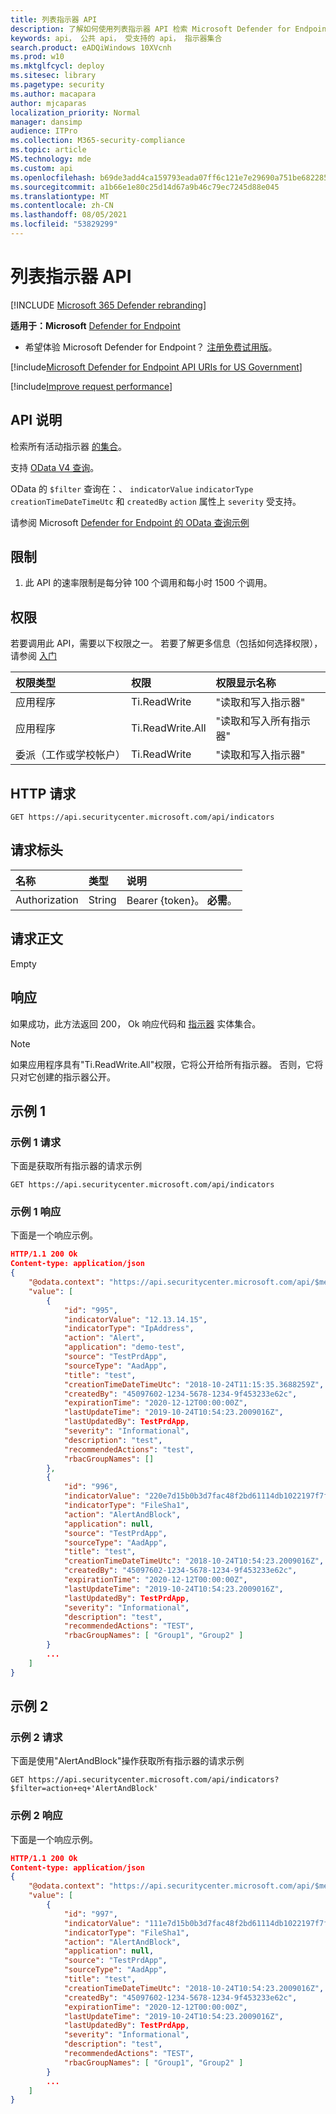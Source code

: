 ```yaml
---
title: 列表指示器 API
description: 了解如何使用列表指示器 API 检索 Microsoft Defender for Endpoint 中所有活动指示器的集合。
keywords: api， 公共 api， 受支持的 api， 指示器集合
search.product: eADQiWindows 10XVcnh
ms.prod: w10
ms.mktglfcycl: deploy
ms.sitesec: library
ms.pagetype: security
ms.author: macapara
author: mjcaparas
localization_priority: Normal
manager: dansimp
audience: ITPro
ms.collection: M365-security-compliance
ms.topic: article
MS.technology: mde
ms.custom: api
ms.openlocfilehash: b69de3add4ca159793eada07ff6c121e7e29690a751be682285ffea24ee46ff5
ms.sourcegitcommit: a1b66e1e80c25d14d67a9b46c79ec7245d88e045
ms.translationtype: MT
ms.contentlocale: zh-CN
ms.lasthandoff: 08/05/2021
ms.locfileid: "53829299"
---
```

# <a name="list-indicators-api"></a>列表指示器 API

[!INCLUDE [Microsoft 365 Defender rebranding](../../includes/microsoft-defender.md)]

**适用于：Microsoft** [Defender for Endpoint](https://go.microsoft.com/fwlink/?linkid=2154037)

- 希望体验 Microsoft Defender for Endpoint？ [注册免费试用版](https://signup.microsoft.com/create-account/signup?products=7f379fee-c4f9-4278-b0a1-e4c8c2fcdf7e&ru=https://aka.ms/MDEp2OpenTrial?ocid=docs-wdatp-exposedapis-abovefoldlink)。

[!include[Microsoft Defender for Endpoint API URIs for US Government](../../includes/microsoft-defender-api-usgov.md)]

[!include[Improve request performance](../../includes/improve-request-performance.md)]

## <a name="api-description"></a>API 说明

检索所有活动指示器 [的集合](ti-indicator.md)。

支持 [OData V4 查询](https://www.odata.org/documentation/)。

OData 的 `$filter` 查询在：、 `indicatorValue` `indicatorType` `creationTimeDateTimeUtc` 和 `createdBy` `action` 属性上 `severity` 受支持。

请参阅 Microsoft [Defender for Endpoint 的 OData 查询示例](exposed-apis-odata-samples.md)

## <a name="limitations"></a>限制

1. 此 API 的速率限制是每分钟 100 个调用和每小时 1500 个调用。 

## <a name="permissions"></a>权限

若要调用此 API，需要以下权限之一。 若要了解更多信息（包括如何选择权限），请参阅 [入门](apis-intro.md)

权限类型|权限|权限显示名称
:---|:---|:---
应用程序|Ti.ReadWrite|"读取和写入指示器"
应用程序|Ti.ReadWrite.All|"读取和写入所有指示器"
委派（工作或学校帐户）|Ti.ReadWrite|"读取和写入指示器"

## <a name="http-request"></a>HTTP 请求

```http
GET https://api.securitycenter.microsoft.com/api/indicators
```

## <a name="request-headers"></a>请求标头

名称|类型|说明
:---|:---|:---
Authorization|String|Bearer {token}。 **必需**。

## <a name="request-body"></a>请求正文

Empty

## <a name="response"></a>响应

如果成功，此方法返回 200， Ok 响应代码和 [指示器](ti-indicator.md) 实体集合。

> [!NOTE]
> 如果应用程序具有"Ti.ReadWrite.All"权限，它将公开给所有指示器。 否则，它将只对它创建的指示器公开。

## <a name="example-1"></a>示例 1

### <a name="example-1-request"></a>示例 1 请求

下面是获取所有指示器的请求示例

```http
GET https://api.securitycenter.microsoft.com/api/indicators
```

### <a name="example-1-response"></a>示例 1 响应

下面是一个响应示例。

```json
HTTP/1.1 200 Ok
Content-type: application/json
{
    "@odata.context": "https://api.securitycenter.microsoft.com/api/$metadata#Indicators",
    "value": [
        {
            "id": "995",
            "indicatorValue": "12.13.14.15",
            "indicatorType": "IpAddress",
            "action": "Alert",
            "application": "demo-test",
            "source": "TestPrdApp",
            "sourceType": "AadApp",
            "title": "test",
            "creationTimeDateTimeUtc": "2018-10-24T11:15:35.3688259Z",
            "createdBy": "45097602-1234-5678-1234-9f453233e62c",
            "expirationTime": "2020-12-12T00:00:00Z",
            "lastUpdateTime": "2019-10-24T10:54:23.2009016Z",
            "lastUpdatedBy": TestPrdApp,
            "severity": "Informational",
            "description": "test",
            "recommendedActions": "test",
            "rbacGroupNames": []
        },
        {
            "id": "996",
            "indicatorValue": "220e7d15b0b3d7fac48f2bd61114db1022197f7f",
            "indicatorType": "FileSha1",
            "action": "AlertAndBlock",
            "application": null,
            "source": "TestPrdApp",
            "sourceType": "AadApp",
            "title": "test",
            "creationTimeDateTimeUtc": "2018-10-24T10:54:23.2009016Z",
            "createdBy": "45097602-1234-5678-1234-9f453233e62c",
            "expirationTime": "2020-12-12T00:00:00Z",
            "lastUpdateTime": "2019-10-24T10:54:23.2009016Z",
            "lastUpdatedBy": TestPrdApp,
            "severity": "Informational",
            "description": "test",
            "recommendedActions": "TEST",
            "rbacGroupNames": [ "Group1", "Group2" ]
        }
        ...
    ]
}
```

## <a name="example-2"></a>示例 2

### <a name="example-2-request"></a>示例 2 请求

下面是使用"AlertAndBlock"操作获取所有指示器的请求示例 

```http
GET https://api.securitycenter.microsoft.com/api/indicators?$filter=action+eq+'AlertAndBlock'
```

### <a name="example-2-response"></a>示例 2 响应

下面是一个响应示例。

```json
HTTP/1.1 200 Ok
Content-type: application/json
{
    "@odata.context": "https://api.securitycenter.microsoft.com/api/$metadata#Indicators",
    "value": [
        {
            "id": "997",
            "indicatorValue": "111e7d15b0b3d7fac48f2bd61114db1022197f7f",
            "indicatorType": "FileSha1",
            "action": "AlertAndBlock",
            "application": null,
            "source": "TestPrdApp",
            "sourceType": "AadApp",
            "title": "test",
            "creationTimeDateTimeUtc": "2018-10-24T10:54:23.2009016Z",
            "createdBy": "45097602-1234-5678-1234-9f453233e62c",
            "expirationTime": "2020-12-12T00:00:00Z",
            "lastUpdateTime": "2019-10-24T10:54:23.2009016Z",
            "lastUpdatedBy": TestPrdApp,
            "severity": "Informational",
            "description": "test",
            "recommendedActions": "TEST",
            "rbacGroupNames": [ "Group1", "Group2" ]
        }
        ...
    ]
}
```
